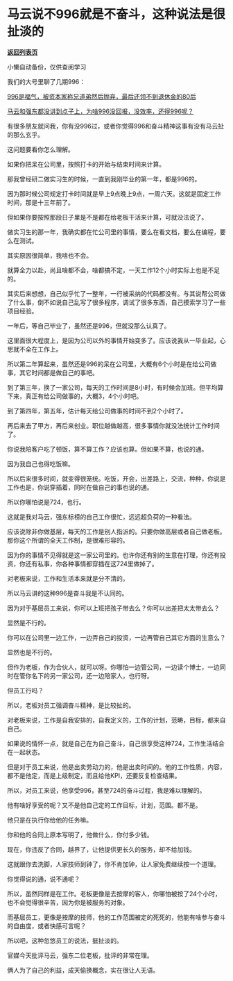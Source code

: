 # 马云说不996就是不奋斗，这种说法是很扯淡的

[**返回列表页**](/gzh/记忆承载3)

小懒自动备份，仅供查阅学习

我们的大号里聊了几期996：

[996是福气，被资本家称兄道弟然后抛弃，最后还领不到退休金的80后](https://mp.weixin.qq.com/s?__biz=MzU0MjYwNDU2Mw==&mid=2247486152&idx=1&sn=8d9c4ec81db228847a8e2ab35775c77a&chksm=fb1966b4cc6eefa28f3715fdc2f81dd1e5d493c30a65bf8e7274ec028e1a1648707a8afafb0a&scene=21#wechat_redirect)  

  

[马云和强东都没讲到点子上，为啥996没回报，没效率，还得996呢？](https://mp.weixin.qq.com/s?__biz=MzU0MjYwNDU2Mw==&mid=2247486158&idx=1&sn=9d5aade13842beed3b51ee9e0a1c78f1&chksm=fb1966b2cc6eefa49fd5914997379bc763b09a7d95a80e74917c8811e4bea58a31f6af0cbff0&scene=21#wechat_redirect)  

  

有很多朋友就问我，你有没996过，或者你觉得996和奋斗精神这事有没有马云扯的那么玄乎。

  

这问题要看你怎么理解。

  

如果你把呆在公司里，按照打卡的开始与结束时间来计算。  

  

那我曾经研二做实习生的时候，一直到我刚毕业的第一年，都是996的。  

  

因为那时候公司规定打卡时间就是早上9点晚上9点，一周六天。这就是固定工作时间，那是十三年前了。  

  

但如果你要按照那段日子里是不是都在给老板干活来计算，可就没法说了。

  

做实习生的那一年，我确实都在忙公司里的事情，要么在看文档，要么在编程，要么在测试。

  

其实原因很简单，我啥也不会。

  

就算全力以赴，尚且啥都不会，啥都搞不定，一天工作12个小时实际上也是不足的。  

  

其实后来想想，自己似乎忙了一整年，一行被采纳的代码都没有。与其说帮公司做了什么事，倒不如说自己乱写了很多程序，调试了很多东西，自己摸索学习了一些项目经验。  

  

一年后，等自己毕业了，虽然还是996，但就没那么认真了。

  

这里面很大程度上，是因为公司以外的事情开始变多了。应该说我从一毕业起，心思就不全在工作上。  

  

所以第二年算起来，虽然还是996的呆在公司里，大概有6个小时是在给公司做事，其它时间都是做自己的事吧。  

  

到了第三年，换了一家公司，每天的工作时间是8小时，有时候会加班。但平均算下来，真正有给公司做事的，大概3，4个小时吧。

  

到了第四年，第五年，估计每天给公司做事的时间不到2个小时了。  

  

再后来去了甲方，再后来创业。职位越做越高，很多事情你就没法统计工作时间了。

  

你说我陪客户吃了顿饭，算不算工作？应该也算。但如果不算，也说的通。  

  

因为我自己也得吃饭嘛。  

  

所以后来很多时间，就变得很笼统。吃饭，开会，出差路上，交流，种种，你说是工作也是，你说穿插着，同时在做自己的事也说的通。  

  

所以你哪怕说是724，也行。  

  

这就是我对马云，强东标榜的自己工作很忙，远远超负荷的一种看法。

  

应该说除非你做基层，每天的工作是别人指派的。只要你做高层或者自己做老板。那你这个所谓的全天工作制，是很难形容的。  

  

因为你的事情不见得就是这一家公司里的。也许你还有别的生意在打理，你还有投资，你还有私事，你各种事情都穿插在这724里做掉了。  

  

对老板来说，工作和生活本来就是分不清的。  

  

所以马云讲的这种996是奋斗我是不认同的。

  

因为对于基层员工来说，你可以上班把孩子带去么？你可以出差把太太带去么？  

  

显然是不行的。  

  

你可以在公司里一边工作，一边弄自己的投资，一边再管自己其它方面的生意么？  

  

显然也是不行的。  

  

但作为老板，作为合伙人，就可以呀。你哪怕一边管公司，一边读个博士，一边同时在管你名下的另一家公司，还一边陪家人，也行呀。  

  

但员工行吗？  

  

所以，老板对员工强调奋斗精神，是比较扯的。  

  

对老板来说，工作是自我安排的，自我定义的，工作的计划，范畴，目标，都来自自己。

  

如果说的情怀一点，就是自己在为自己奋斗，自己很享受这种724，工作生活结合在一起状态。

  

但是对于员工来说，他是出卖劳动力的，他是出卖时间的。他的工作性质，内容，都不是他定，而是上级制定，而且给他KPI，还要反复检查结果。  

  

所以，对员工来说，他享受996，甚至724的奋斗过程，我是难以理解的。  

  

他有啥好享受的呢？又不是他自己定的工作目标，计划，范围。都不是。  

  

他只是在执行你给他的任务嘛。  

  

你和他的合同上原本写明了，他做什么，你付多少钱。  

  

现在，你违反了合同，越界了，让他提供更长久的服务，却不给加钱。  

  

这就跟你去洗脚，人家技师到钟了，你不肯加钟，让人家免费继续按一个道理。  

  

你觉得说的通，说不通呢？  

  

所以，虽然同样是在工作。老板更像是去按摩的客人，你哪怕被按了24个小时，也不会觉得很辛苦，因为你是被服务的对象。  

  

而基层员工，更像是按摩的技师，他的工作范围被定的死死的，他能有啥参与奋斗的自由度，或者快感可言呢？  

  

所以吧，这种忽悠员工的说法，挺扯淡的。

  

官媒今天批评马云，强东二位老板，批评的非常在理。  

  

俩人为了自己的利益，成天偷换概念，实在很让人无语。  

